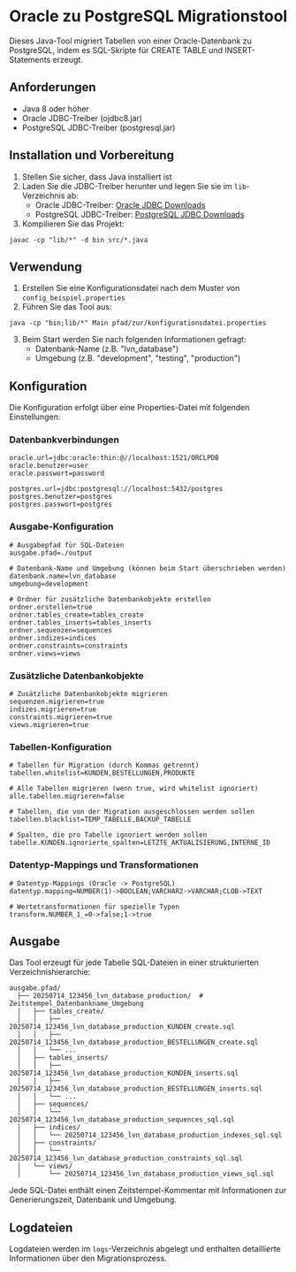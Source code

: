 # Oracle zu PostgreSQL Migrationstool

Dieses Java-Tool migriert Tabellen von einer Oracle-Datenbank zu PostgreSQL, indem es SQL-Skripte für CREATE TABLE und INSERT-Statements erzeugt.

## Anforderungen

- Java 8 oder höher
- Oracle JDBC-Treiber (ojdbc8.jar)
- PostgreSQL JDBC-Treiber (postgresql.jar)

## Installation und Vorbereitung

1. Stellen Sie sicher, dass Java installiert ist
2. Laden Sie die JDBC-Treiber herunter und legen Sie sie im `lib`-Verzeichnis ab:
   - Oracle JDBC-Treiber: [Oracle JDBC Downloads](https://www.oracle.com/database/technologies/appdev/jdbc-downloads.html)
   - PostgreSQL JDBC-Treiber: [PostgreSQL JDBC Downloads](https://jdbc.postgresql.org/download/)
3. Kompilieren Sie das Projekt:

```
javac -cp "lib/*" -d bin src/*.java
```

## Verwendung

1. Erstellen Sie eine Konfigurationsdatei nach dem Muster von `config_beispiel.properties`
2. Führen Sie das Tool aus:

```
java -cp "bin;lib/*" Main pfad/zur/konfigurationsdatei.properties
```

3. Beim Start werden Sie nach folgenden Informationen gefragt:
   - Datenbank-Name (z.B. "lvn_database")
   - Umgebung (z.B. "development", "testing", "production")

## Konfiguration

Die Konfiguration erfolgt über eine Properties-Datei mit folgenden Einstellungen:

### Datenbankverbindungen

```
oracle.url=jdbc:oracle:thin:@//localhost:1521/ORCLPDB
oracle.benutzer=user
oracle.passwort=password

postgres.url=jdbc:postgresql://localhost:5432/postgres
postgres.benutzer=postgres
postgres.passwort=postgres
```

### Ausgabe-Konfiguration

```
# Ausgabepfad für SQL-Dateien
ausgabe.pfad=./output

# Datenbank-Name und Umgebung (können beim Start überschrieben werden)
datenbank.name=lvn_database
umgebung=development

# Ordner für zusätzliche Datenbankobjekte erstellen
ordner.erstellen=true
ordner.tables_create=tables_create
ordner.tables_inserts=tables_inserts
ordner.sequenzen=sequences
ordner.indizes=indices
ordner.constraints=constraints
ordner.views=views
```

### Zusätzliche Datenbankobjekte

```
# Zusätzliche Datenbankobjekte migrieren
sequenzen.migrieren=true
indizes.migrieren=true
constraints.migrieren=true
views.migrieren=true
```

### Tabellen-Konfiguration

```
# Tabellen für Migration (durch Kommas getrennt)
tabellen.whitelist=KUNDEN,BESTELLUNGEN,PRODUKTE

# Alle Tabellen migrieren (wenn true, wird whitelist ignoriert)
alle.tabellen.migrieren=false

# Tabellen, die von der Migration ausgeschlossen werden sollen
tabellen.blacklist=TEMP_TABELLE,BACKUP_TABELLE

# Spalten, die pro Tabelle ignoriert werden sollen
tabelle.KUNDEN.ignorierte_spalten=LETZTE_AKTUALISIERUNG,INTERNE_ID
```

### Datentyp-Mappings und Transformationen

```
# Datentyp-Mappings (Oracle -> PostgreSQL)
datentyp.mapping=NUMBER(1)->BOOLEAN;VARCHAR2->VARCHAR;CLOB->TEXT

# Wertetransformationen für spezielle Typen
transform.NUMBER_1_=0->false;1->true
```

## Ausgabe

Das Tool erzeugt für jede Tabelle SQL-Dateien in einer strukturierten Verzeichnishierarchie:

```
ausgabe.pfad/
  ├── 20250714_123456_lvn_database_production/  # Zeitstempel_Datenbankname_Umgebung
  │   ├── tables_create/
  │   │   ├── 20250714_123456_lvn_database_production_KUNDEN_create.sql
  │   │   ├── 20250714_123456_lvn_database_production_BESTELLUNGEN_create.sql
  │   │   └── ...
  │   ├── tables_inserts/
  │   │   ├── 20250714_123456_lvn_database_production_KUNDEN_inserts.sql
  │   │   ├── 20250714_123456_lvn_database_production_BESTELLUNGEN_inserts.sql
  │   │   └── ...
  │   ├── sequences/
  │   │   └── 20250714_123456_lvn_database_production_sequences_sql.sql
  │   ├── indices/
  │   │   └── 20250714_123456_lvn_database_production_indexes_sql.sql
  │   ├── constraints/
  │   │   └── 20250714_123456_lvn_database_production_constraints_sql.sql
  │   └── views/
  │       └── 20250714_123456_lvn_database_production_views_sql.sql
```

Jede SQL-Datei enthält einen Zeitstempel-Kommentar mit Informationen zur Generierungszeit, Datenbank und Umgebung.

## Logdateien

Logdateien werden im `logs`-Verzeichnis abgelegt und enthalten detaillierte Informationen über den Migrationsprozess.
